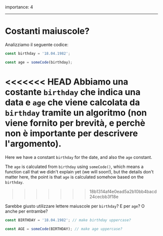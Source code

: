 importance: 4

---

# Costanti maiuscole?

Analizziamo il seguente codice:

```js
const birthday = '18.04.1982';

const age = someCode(birthday);
```

<<<<<<< HEAD
Abbiamo una costante `birthday` che indica una data e  `age` che viene calcolata da `birthday` tramite un algoritmo (non viene fornito per brevità, e perchè non è importante per descrivere l'argomento).
=======
Here we have a constant `birthday` for the date, and also the `age` constant.

The `age` is calculated from `birthday` using `someCode()`, which means a function call that we didn't explain yet (we will soon!), but the details don't matter here, the point is that `age` is calculated somehow based on the `birthday`.
>>>>>>> 18b1314af4e0ead5a2b10bb4bacd24cecbb3f18e

Sarebbe giusto utilizzare lettere maiuscole per `birthday`? E per `age`? O anche per entrambe?

```js
const BIRTHDAY = '18.04.1982'; // make birthday uppercase?

const AGE = someCode(BIRTHDAY); // make age uppercase?
```
